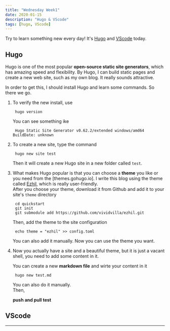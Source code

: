 ```yaml
---
title: "Wednesday Week1"
date: 2020-01-15
description: "Hugo & VScode"
tags: [hugo, VScode]
---
```




Try to learn something new every day! It's [Hugo][] and [VScode][] today.  

## Hugo  

Hugo is one of the most popular **open-source static site generators**, which has amazing speed and flexibility. By Hugo, I can build static pages and create a new web site, such as my own blog. It really sounds attractive.  

In order to get this, I should install Hugo and learn some commands. So there we go.

1. To verify the new install, use  

        hugo version  
    
    You can see something ike  
    
        Hugo Static Site Generator v0.62.2/extended windows/amd64 BuildDate: unknown  
2. To create a new site, type the command  

        hugo new site test  
    
    Then it will create a new Hugo site in a new folder called `test`.

3. What makes Hugo popular is that you can choose a **theme** you like or you need from the [themes.gohugo.io].  I write this blog using the theme called [Ezhil][], which is really user-friendly.  
After you choose your theme, download it from Github and add it to your site's `theme` directory  

        cd quickstart
        git init
        git submodule add https://github.com/vividvilla/ezhil.git   
    Then, add the theme to the site configuration  

        echo theme = "ezhil" >> config.toml  
    You can also add it manually.
    Now you can use the theme you want.  
4. Now you actually have a site and a beautiful theme, but it is just a vacant shell, you need to add some content in it.  

    You can create a new **markdown file** and wirte your content in it  

        hugo new test.md     

    You can also do it manually.  
    Then, 
    
    **push and pull test**

## VScode  



**************************





[Hugo]: https://gohugo.io/
[VScode]: https://code.visualstudio.com/
[Ezhil]: https://github.com/vividvilla/ezhil
